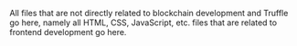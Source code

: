 All files that are not directly related to blockchain development and Truffle go here, namely all HTML, CSS, JavaScript, etc.
files that are related to frontend development go here.

